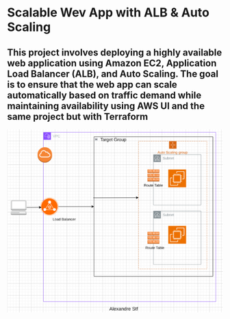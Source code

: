 # Scalable Wev App with ALB & Auto Scaling

## This project involves deploying a highly available web application using Amazon EC2, Application Load Balancer (ALB), and Auto Scaling. The goal is to ensure that the web app can scale automatically based on traffic demand while maintaining availability using AWS UI and the same project but with Terraform

![Image](https://github.com/dev126712/alb-autoScalingGroup/blob/9ae2caab39175ec774cb2922811ea928f05ebac0/Screenshot%202025-09-02%2019.46.25.png)
